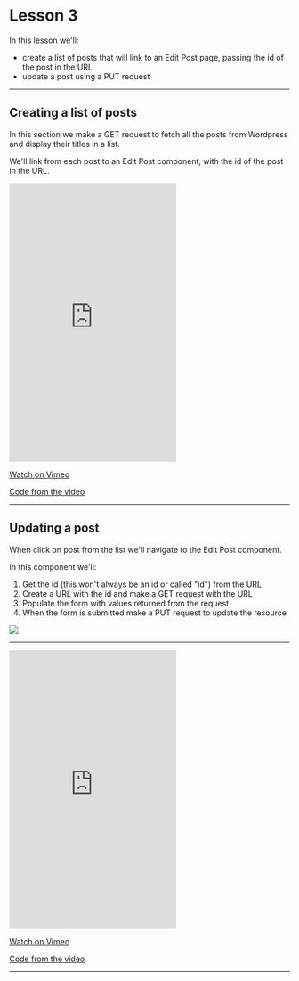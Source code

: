 # Lesson 3

In this lesson we'll:

-   create a list of posts that will link to an Edit Post page, passing the id of the post in the URL
-   update a post using a PUT request

---

## Creating a list of posts

In this section we make a GET request to fetch all the posts from Wordpress and display their titles in a list.

We'll link from each post to an Edit Post component, with the id of the post in the URL.

<iframe src="https://player.vimeo.com/video/520631327" height="500" frameborder="0" allow="autoplay; fullscreen; picture-in-picture" allowfullscreen></iframe>

<a href="https://vimeo.com/520631327/bc5215a09e" target="_blank">Watch on Vimeo</a>

<a href="https://github.com/NoroffFEU/react-crud/tree/10-post-list" target="_blank">Code from the video</a>

---

## Updating a post

When click on post from the list we'll navigate to the Edit Post component.

In this component we'll:

1. Get the id (this won't always be an id or called "id") from the URL
2. Create a URL with the id and make a GET request with the URL
3. Populate the form with values returned from the request
4. When the form is submitted make a PUT request to update the resource

<img src="/images/react-crud-4.png" style="max-width:400px" />

---

<iframe src="https://player.vimeo.com/video/520683383" height="500" frameborder="0" allow="autoplay; fullscreen; picture-in-picture" allowfullscreen></iframe>

<a href="https://vimeo.com/520683383/9971e172bb" target="_blank">Watch on Vimeo</a>

<a href="https://github.com/NoroffFEU/react-crud/tree/11-edit-post-form" target="_blank">Code from the video</a>

---

